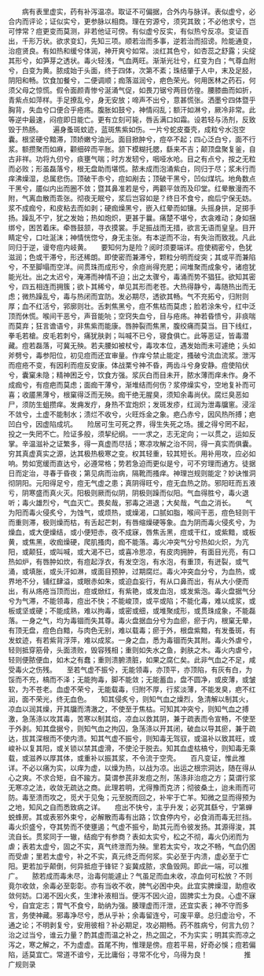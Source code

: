 <!-- { "loadSidebar": true } -->
　　病有表里虚实，药有补泻温凉。取证不可偏据，合外内与脉详。表似虚兮，必合内而评论；证似实兮，更参脉以相商。理在穷源兮，须究其致；不必他求兮，岂可悖常？痘更变而莫测，非若他证可傍。有似虚兮反实，有似热兮反凉。变证百出，千形万状。欲求变幻，先知三项。顺若治而多事，逆若治而招谤。险能通变，治痘贤良。有如热和缓兮体润，神开爽兮如常。淡红其色兮，如杏蕊之舒露；尖绽其形兮，如笋芽之透状。毒火轻浅，气血两旺。渐渐光壮兮，红变为白；气尊血附兮，白变为黄。脓成始于头面，终于四体，次第不紊；珠结肇于人中，末及足胫，阴阳和畅。饮食加餐兮，二便调顺；痂落滋润兮，疤色荣光。何用医林之药石，何须父母之惊慌。假令面颜青惨兮涎涌气促，如畏刀锯兮两目仿徨。腰膝曲而如折，青紫点如萍样。手足撩乱兮，身无安放；啼声不出兮，意甚慌张。洒墨兮四体暨乎胸背，失血兮口便合乎疮疡。腹胀如鼓兮，神情闷乱；额汗如淋兮，厥冷非常。此等逆中最速，闷痘即日能亡。更有立刻可毙，唇舌满口如霜。设若轻与汤剂，反致毁于热肠。　　遍身蚤斑蚊迹，蓝斑焦紫如伤。一片兮蛇皮蚕壳，成粒兮水泡空囊。根坚硬兮黯滞，顶娇嫩兮油光。面目掀肿兮，痘卒不起；四心泛白兮，面不行浆。额攒聚而如麻，颧细碎而平胀。颔下模糊托腮，繇来不吉；颠顶盘聚复釜，自古非祥。功将九仞兮，痰壅气喘；时方发轫兮，咽哑水呛。目之有点兮，按之无粒而必败；形虽磊落兮，根无盘助而堪慌。脓未成而泡涌紫白，同归于尽；浆未行而痒沸燥湿，总属悲伤。顶破干赤兮，痘如剐去；顶破干黑兮，凹似煤坑。地角数点干黑兮，靥似内出而圈不敛；暨其鼻准若是兮，两颧平敛而及印堂。红晕散漫而不附，气离血散而乖张。彻夜无眠兮，浆后岂容如是？终日不食兮，痂后宁保无妨。浆不成痂兮，和皮粘去而如剥；硬痂燥黑兮，嵌入红晕而如镶。头摇身拱，足掷手扬。躁乱不宁，犹之发始；热如炮炽，更甚于曩。痛楚不堪兮，衣衾难动；身如捆绑兮，困苦着床。牵唇鼓颔，寻衣摸裳。手足振战而无措，欲言无语而皇皇。目开睛定兮，口吐涎沫；神情恍惚兮，身无主张。有本逆而不治，有失治而致戕。凡此同归于逆，谩夸痘内岐黄。　　要知何为是险？阅时须要端详。痘使稠密兮，色犹滋润；色或干滞兮，形还稀朗。即使密而兼滞兮，颗粒分明而绽突；其或平而兼陷兮，不至脚塌而空洋。间贯珠而成形兮，余痘尚得充肥；间堆聚而成象兮，诸痘犹能光壮。出之太迟兮，淹滞而神情不迫；出之太骤兮，毒涌而势不猖狂。欲知其密兮，四五相连而拥簇；欲卜其稀兮，单见其形而老苍。大热得静兮，毒随热出而无虑；微热躁乱兮，毒与热闭而宜防。发必期尽，透欲其畅。气不充拓兮，归附则厚；血不红活兮，郛廓则壮。舌刺焦黑兮，痘不焦枯而莫虑；脸若涂朱兮，红中泛顶而休慌。喉间干恶兮，声音能喨；空窍失血兮，目与疮疡。神若昏愦兮，非痰喘而莫弃；狂言谵语兮，非焦紫而能康。唇肿裂而焦黑，腹绞痛而莫当。目下线红，拳毛若槍。皮毛若刺兮，痛犹肤剥；叫喊不已兮，寝食俱亡。此等恶证，皆毒潜藏。痘若磊落，可冀无殃。若夫腰如被杖兮，毒攻本位，遇发始而未可遽绝；头如斧劈兮，毒参阳位，初见痘而还宜审量。作痒兮禁止能定，搔破兮流血流浆。泄泻而痘疮不变，有因利而痘反安康。体战栗兮神不昏，两齿斗兮身安静。痘使陷伏兮，囊窠未隐；精神困乏兮，饮食方强。浆灰白而目未开，脓水薄而痒未作。身不成痂兮，有痘疤而莫虑；面痂干薄兮，渐堆结而何伤？浆停燥实兮，空地复补而可喜；收靥黑薄兮，根窠得泛而无殃。痂干绝无腥臭，须知余毒尚伏。腐烂臭恶如尸，须防生蛆攒痒。发痈发疔，身热不宜炮炽；发斑发疹，红润为泄毒牖窻。浸淫不敛兮，土虚不能制水；溃烂不收兮，火旺烁金之象。疤凸赤兮，因风热所搏；疤凹白兮，因虚陷成坑。　　险居可生可死之界，得生失死之场。援之得兮罔不起，投之一失罔不亡。险证多般，须挈纪纲。一一求之，志无定向；一以贯之，运如反掌。辛温滋补之证繁多，得一真虚而尽括；寒凉攻解之治不同，得一真实而俱囊。穷其真虚真实之源，达其极热极寒之变。权其轻重，较其短长。用补用攻，应必如响。势如宽缓而直达兮，必遵常格；势若急迫而更似是兮，可不穷理而通方。徒据日而定治，寻春于昏夜；第见病而治病，隔靴而搔痒。神理岂规则能定？妙诀惟洞彻阴阳。元阳得足兮，痘无气虚之患；真阴得旺兮，痘无血热之防。邪阳旺而五液亏，阴寒盛而真火灭。阳极则厥而似阴，阴极则躁而似阳。气血得胜兮，毒火退听；毒火雄烈兮，气血灭亡。畏矣哉，邪毒之进退；大矣哉，气血之消长。　　气为阳而毒火侵炙兮，为蚀气，或烦热，或燥渴，口腻如脂，喉间干恶，痘色轻则干而重则滞，极则燥而枯，有舌起芒刺，有唇缩燥硬等象。血为阴而毒火侵炙兮，为燥血，或大便燥结，或小便短赤，夜不成寐，唇焦舌黑，痘或干红，或紫黯，或板黄，或焦黑，收痂燥硬，爬肌搔肉，痂不能落。毒火冲突气分兮热如火炽，为亢阳，或颠狂，或叫喊，或大渴不已，或喜冷思凉，有皮肉拥肿，有面目光亮，有口热如炉，有唇肿如炊，有痘起浮衣，有发空泡，有水泡，有重顶，有迸裂，或气涌，或填胀，或头汗如淋，或面目预肿，过期腐烂。毒火冲突血分兮，为血热，或界地不分，铺红肆溢，或眼赤如朱，或迫血妄行，有从口鼻而出，有从大小便而出，有从疡疮当顶而出，痘或焮红，有紫艳，或发血泡，或发紫泡。毒火盘据气分兮为气滞，不能领毒，痘出不快；不能峻顶，或平或陷；不能化毒，难以成浆，或板或坚或硬；不能成熟，难以拘毒，或密或细，或堆聚成形，或贯珠成象，不能磊落。一身之气，均为毒锢而失其尊。毒火盘据血分兮为血瘀，瘀于内，根窠无晕，有顶无盘，痘色白黯，与肉色无别，难以载毒；瘀于外，根盘紫黯，有发蚤斑，有发蚊迹，有若紫背浮萍，难以成浆。一身之血，悉为毒锢而失其附。毒火外虐兮，轻则抵穿筋骨，头面溃败，毁容残相；重则如失水之鱼，剥肤之木。毒火内虐兮，轻则便脓便血，如木之有蠢；重则溃腑溃脏，如果之腐仁矣。此非气血之不足，咸受毒火之伤残。　　至若气虚不振兮，无能领毒，亦顶平，亦顶陷，有灰有白，为馁而不充，槁而不泽；无能拘毒，脚不能敛；无能蓄血，盘不圆净，或皮薄，或皱软，为不苍老。血虚不荣兮，无能载毒，归附不厚，行浆淡薄，不能发臭，疤不红润，面不荣光，终无血色。　　知其侵炙兮，则知气血之燥烈，急清解以制其火，凉血以润其燥，开其牖而清澈之，不使至于焦枯。可知其冲突兮，则知气血之搏激，急荡涤以攻其毒，苦寒以制其焰，凉血以救其阴，兼于疏表而令宣畅，不使至于外剥。知其盘据兮，则知气血之拘囚，急荡涤以开其闭，破血以导其瘀，兼于疏达，拔其深根而不使内溃。知其气虚不振兮，则知毒无驾驭，或温补以致其旺，或峻补以复其阳，或关锁以禁其虚滑，不使沦于脱去。知其血虚枯槁兮，则知毒无乘载，或滋养以厚其体，或重补以振其浆，不令流于空壳。　　百凡变证，惟此推详。不必以痛为实，以痒为虚，以燥为热，以战为凉。出运之根宗洞达，随在得从心之爽。不求合矩，自不踰方。莫谓参芪非发痘之剂，荡涤非治痘之方；莫谓行浆无寒凉之法，收敛无疏达之商。此理若明，尤得豫而克济；彻彼桑土，迨未雨而可防。毒至溃而攻之，觅犬于见兔；元至脱而回之，补牢于亡羊。知微之显而得预为之地，知风之自而悉致病之详。　　痘出不快兮，主乎升发；必究其繇兮，宁第蝉蜕蜂房。其或表邪外束兮，必解散而毒有出路；饮食停内兮，必食消而毒无拦挡。毒火炽盛兮，夺其势而不使壅遏；气虚不振兮，助其元而令彼发扬。其源得浚，其流自长。贯浆同于一辙，结痂宁有参商？表如太实兮，松之不彻，毒火仍闭而为虐；表若太虚兮，固之不实，真气终泄而为殃。里若太实兮，攻之不畅，气血仍困而受虐；里若太虚兮，补之不实，真元终乏而何浆。实必至于内溃，虚必至于亡阳。更若加乎颠倒，何异抵痘于锋铓？妄冀成脓，求鱼毁网。即此一端，可以推广。　　脓若成而毒未尽，治毒何能遽止？气虽足而血未收，凉血何可松放？不则竟尔收敛，余毒必至彰彰。亦有当收不收，脾气必困中央。此宜实脾燥湿，助痘收敛何妨。口渴不因火炙，生津补液相当。便泻不因火迫，固脾实土为良。心虚不寐兮，自宜定志；胃气不食兮，助纳为强。腠理虚而汗泄，还宜实表；神不守而多言，务使神藏。邪毒净尽兮，悉从乎补；余毒留连兮，可废平章。总归虚治兮，不通之论；不明剥复兮，安用彼相？补必期足，攻必期畅。药不胜病兮，何言九仞？治之过当兮，谁云力量？酌其虚而温之补之，热之固之，不为实实；明其实而凉之泻之，寒之解之，不为虚虚。首尾不拘，惟理是傍。痘若平易，好奇必悞；痘若偏陷，适莫宜亡。常道不谙兮，无比庸俗；寻常不化兮，乌得为良！
　　　　　推广规则录

